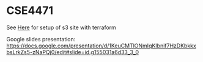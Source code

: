 # CSE4471

See [Here](https://github.com/tiborhercz/s3-website-cloudfront-terraform) for setup of s3 site with terraform

Google slides presentation: https://docs.google.com/presentation/d/1KeuCMTlONmIqKIbnif7HzDKbkkxbsLrkZs5-zNaPQj0/edit#slide=id.g155031a6d33_3_0
